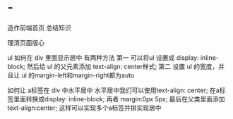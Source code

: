 # -
造作前端首页
总结知识

理清页面版心

ul 如何在 div 里面显示居中
 有两种方法
 第一 可以将ul 设置成 display: inline-block; 然后给 ul 的父元素添加 text-align: center样式;
 第二 设置 ul 的宽度，并且让 ul 的margin-left和margin-right都为auto

如何让 a标签在 div 中水平居中
  水平居中我们可以使用text-align: center;
	在a标签里面转换成display: inline-block;
	再者 margin:0px 5px;
	最后在父类里面添加text-align:center;
	这样可以实现多个a标签并排实现居中
